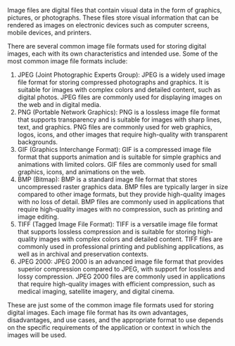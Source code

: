 Image files are digital files that contain visual data in the form of graphics, pictures, or photographs. These files store visual information that can be rendered as images on electronic devices such as computer screens, mobile devices, and printers.

There are several common image file formats used for storing digital images, each with its own characteristics and intended use. Some of the most common image file formats include:

1. JPEG (Joint Photographic Experts Group): JPEG is a widely used image file format for storing compressed photographs and graphics. It is suitable for images with complex colors and detailed content, such as digital photos. JPEG files are commonly used for displaying images on the web and in digital media.
2. PNG (Portable Network Graphics): PNG is a lossless image file format that supports transparency and is suitable for images with sharp lines, text, and graphics. PNG files are commonly used for web graphics, logos, icons, and other images that require high-quality with transparent backgrounds.
3. GIF (Graphics Interchange Format): GIF is a compressed image file format that supports animation and is suitable for simple graphics and animations with limited colors. GIF files are commonly used for small graphics, icons, and animations on the web.
4. BMP (Bitmap): BMP is a standard image file format that stores uncompressed raster graphics data. BMP files are typically larger in size compared to other image formats, but they provide high-quality images with no loss of detail. BMP files are commonly used in applications that require high-quality images with no compression, such as printing and image editing.
5. TIFF (Tagged Image File Format): TIFF is a versatile image file format that supports lossless compression and is suitable for storing high-quality images with complex colors and detailed content. TIFF files are commonly used in professional printing and publishing applications, as well as in archival and preservation contexts.
6. JPEG 2000: JPEG 2000 is an advanced image file format that provides superior compression compared to JPEG, with support for lossless and lossy compression. JPEG 2000 files are commonly used in applications that require high-quality images with efficient compression, such as medical imaging, satellite imagery, and digital cinema.

These are just some of the common image file formats used for storing digital images. Each image file format has its own advantages, disadvantages, and use cases, and the appropriate format to use depends on the specific requirements of the application or context in which the images will be used.